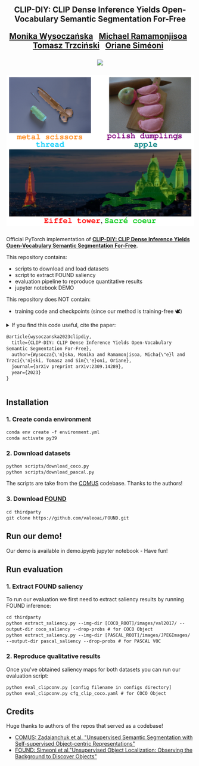 <div align="center">
<h2>
CLIP-DIY: CLIP Dense Inference Yields Open-Vocabulary Semantic
Segmentation For-Free <br>
<p></p>

<a href="https://wysoczanska.github.io/">Monika Wysoczańska</a>&ensp;
<a href="https://github.com/jake-austin">Michael Ramamonjisoa</a>&ensp;
<a href="http://staff.ii.pw.edu.pl/~ttrzcins/">Tomasz Trzciński</a>&ensp;
<a href="hhttps://osimeoni.github.io/">Oriane Siméoni</a>&ensp;

<p></p>
<a href="https://arxiv.org/pdf/2309.14289.pdf"><img
src="https://img.shields.io/badge/-Paper-blue.svg?colorA=333&logo=arxiv" height=35em></a>
<p></p>

![teaser.png](./images/teaser.png)

</h2>
</div>

Official PyTorch implementation of [**CLIP-DIY: CLIP Dense Inference Yields Open-Vocabulary Semantic Segmentation For-Free**](https://arxiv.org/abs/2309.14289).

This repository contains:

- scripts to download and load datasets
- script to extract FOUND saliency
- evaluation pipeline to reproduce quantitative results
- jupyter notebook DEMO

This repository does NOT contain:

- training code and checkpoints (since our method is training-free 🕊️)


<details>
<summary>If you find this code useful, cite the paper:

```
@article{wysoczanska2023clipdiy,
  title={CLIP-DIY: CLIP Dense Inference Yields Open-Vocabulary Semantic Segmentation For-Free},
  author={Wysocza{\'n}ska, Monika and Ramamonjisoa, Micha{\"e}l and Trzci{\'n}ski, Tomasz and Sim{\'e}oni, Oriane},
  journal={arXiv preprint arXiv:2309.14289},
  year={2023}
}
```

</details>

## Installation 

### 1. Create conda environment

```
conda env create -f environment.yml
conda activate py39
```

### 2. Download datasets 

```
python scripts/download_coco.py
python scripts/download_pascal.py
```

The scripts are take from the [COMUS](https://github.com/zadaianchuk/comus) codebase. Thanks to the authors!

### 3. Download [FOUND](https://valeoai.github.io/blog/publications/found/)
```
cd thirdparty
git clone https://github.com/valeoai/FOUND.git
```

## Run our demo!

Our demo is available in demo.ipynb jupyter notebook - Have fun!

## Run evaluation

### 1. Extract FOUND saliency

To run our evaluation we first need to extract saliency results by running FOUND inference:

```
cd thirdparty
python extract_saliency.py --img-dir [COCO_ROOT]/images/val2017/ --output-dir coco_saliency --drop-probs # for COCO Object
python extract_saliency.py --img-dir [PASCAL_ROOT]/images/JPEGImages/ --output-dir pascal_saliency --drop-probs # for PASCAL VOC
```

### 2. Reproduce qualitative results 

Once you've obtained saliency maps for both datasets you can run our evaluation script:

```
python eval_clipconv.py [config filename in configs directory]
python eval_clipconv.py cfg_clip_coco.yaml # for COCO Object
```

## Credits

Huge thanks to authors of the repos that served as a codebase!

- [COMUS: Zadaianchuk et al. "Unsupervised Semantic Segmentation with Self-supervised Object-centric Representations"](https://github.com/zadaianchuk/comus)
- [FOUND: Simeoni et al."Unsupervised Object Localization: Observing the Background to Discover Objects"](https://valeoai.github.io/blog/publications/found/)
